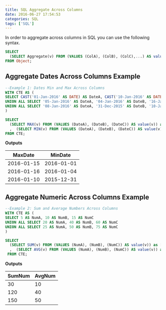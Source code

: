 ```yaml
---
title: SQL Aggregate Across Columns
date: 2016-06-27 17:54:53
categories: SQL
tags: ['SQL']
---
```


In order to aggregate across columns in SQL you can use the following syntax.

```sql
SELECT
  (SELECT Aggregate(v) FROM (VALUES (ColA), (ColB), (ColC),...) AS value(v)) as [AggregateCol]
FROM Object;
```

## Aggregate Dates Across Columns Example

```sql
--Example 1: Dates Min and Max Across Columns
WITH CTE AS (
SELECT CAST('01-Jan-2016' AS DATE) AS DateA, CAST('10-Jan-2016' AS DATE) AS DateB, CAST('15-Jan-2016' AS DATE) AS DateC
UNION ALL SELECT '05-Jan-2016' AS DateA, '04-Jan-2016' AS DateB, '16-Jan-2016' AS DateC
UNION ALL SELECT '08-Jan-2016' AS DateA, '31-Dec-2015' AS DateB, '10-Jan-2016' AS DateC
)

SELECT
  (SELECT MAX(v) FROM (VALUES (DateA), (DateB), (DateC)) AS value(v)) as [MaxDate]
  ,  (SELECT MIN(v) FROM (VALUES (DateA), (DateB), (DateC)) AS value(v)) as [MinDate]
FROM CTE;
```

**Outputs**

|MaxDate   |MinDate   |
|---|---|
|2016-01-15   | 2016-01-01  |
|2016-01-16   | 2016-01-04  |
| 2016-01-10  | 2015-12-31  |

## Aggregate Numeric Across Columns Example

```sql
--Example 2: Sum and Average Numbers Across Columns
WITH CTE AS (
SELECT 5 AS NumA, 10 AS NumB, 15 AS NumC
UNION ALL SELECT 20 AS NumA, 40 AS NumB, 60 AS NumC
UNION ALL SELECT 25 AS NumA, 50 AS NumB, 75 AS NumC
)

SELECT
  (SELECT SUM(v) FROM (VALUES (NumA), (NumB), (NumC)) AS value(v)) as [SumNum]
  ,  (SELECT AVG(v) FROM (VALUES (NumA), (NumB), (NumC)) AS value(v)) as [AvgNum]
 FROM CTE;
```
**Outputs**

|SumNum   |AvgNum   |
|---|---|
|30   | 10  |
|120   | 40  |
| 150  | 50  |
